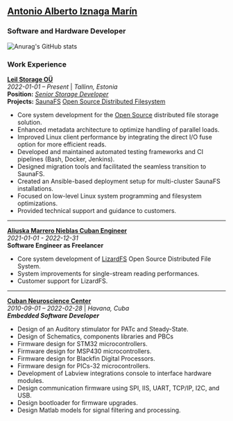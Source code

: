 ## [Antonio Alberto Iznaga Marín](https://www.linkedin.com/in/antonio-iznaga/)  
### Software and Hardware Developer
<!--[![Anurag's GitHub stats](https://github-readme-stats.vercel.app/api?username=antuan96314)](https://github.com/anuraghazra/github-readme-stats)-->
![Anurag's GitHub stats](https://github-readme-stats.vercel.app/api?username=antuan96314&show_icons=true&theme=gotham)

### Work Experience
[**Leil Storage OÜ**](https://leil.io)  
*2022-01-01 – Present* | *Tallinn, Estonia*  
**Position:** [*Senior Storage Developer*](https://leil.io/about/#team:~:text=Antonio%20Alberto%20Iznaga%20Mar%C3%ADn)  
**Projects:** [SaunaFS](https://saunafs.com/about_us#team:~:text=Antonio%20Alberto%20Iznaga%20Mar%C3%ADn) [Open Source Distributed Filesystem](https://saunafs.com/#overview)  

- Core system development for the [Open Source](https://github.com/leil-io/saunafs) distributed file storage solution.
- Enhanced metadata architecture to optimize handling of parallel loads.
- Improved Linux client performance by integrating the direct I/O fuse option for more efficient reads.
- Developed and maintained automated testing frameworks and CI pipelines (Bash, Docker, Jenkins).
- Designed migration tools and facilitated the seamless transition to SaunaFS.
- Created an Ansible-based deployment setup for multi-cluster SaunaFS installations.
- Focused on low-level Linux system programming and filesystem optimizations.
- Provided technical support and guidance to customers.
---  
[**Aliuska Marrero Nieblas Cuban Engineer**](https://aleo.com/int/company/aliuska-marrero-nieblas-cuban-engineer-warszawa)  
*2021-01-01 - 2022-12-31*  
**Software Engineer as Freelancer**  
- Core system development of [LizardFS](https://github.com/lizardfs/lizardfs) Open Source Distributed File System.
- System improvements for single-stream reading performances.
- Customer support for LizardFS.
---
[**Cuban Neuroscience Center**](https://www.researchgate.net/profile/Antonio-Alberto-Iznaga-Marin)    
*2010-09-01 – 2022-02-28* | *Havana, Cuba*  
***Embedded Software Developer***  
- Design of an Auditory stimulator for PATc and Steady-State.
- Design of Schematics, components libraries and PBCs
- Firmware design for STM32 microcontrollers.
- Firmware design for MSP430 microcontrollers.
- Firmware design for Blackfin Digital Processors.
- Firmware design for PICs-32 microcontrollers.
- Development of Labview integrations console to interface hardware modules.
- Design communication firmware using SPI, IIS, UART, TCP/IP, I2C, and USB.
- Design bootloader for firmware upgrades.
- Design Matlab models for signal filtering and processing.
<!--
**antuan96314/antuan96314** is a ✨ _special_ ✨ repository because its `README.md` (this file) appears on your GitHub profile.

Here are some ideas to get you started:

- 🔭 I’m currently working on ...
- 🌱 I’m currently learning ...
- 👯 I’m looking to collaborate on ...
- 🤔 I’m looking for help with ...
- 💬 Ask me about ...
- 📫 How to reach me: ...
- 😄 Pronouns: ...
- ⚡ Fun fact: ...
-->
